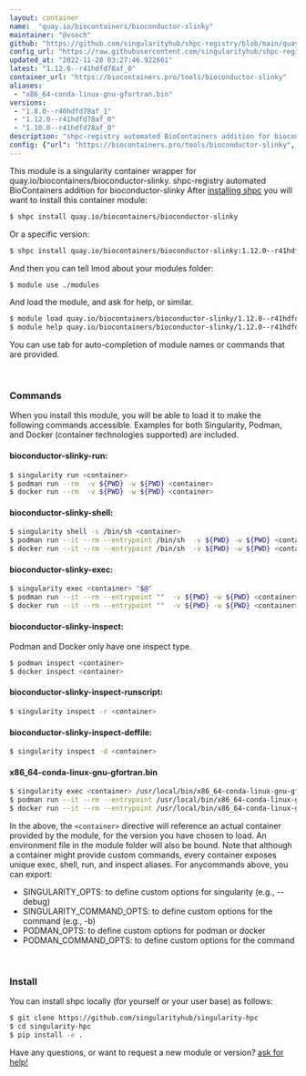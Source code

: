 ```yaml
---
layout: container
name:  "quay.io/biocontainers/bioconductor-slinky"
maintainer: "@vsoch"
github: "https://github.com/singularityhub/shpc-registry/blob/main/quay.io/biocontainers/bioconductor-slinky/container.yaml"
config_url: "https://raw.githubusercontent.com/singularityhub/shpc-registry/main/quay.io/biocontainers/bioconductor-slinky/container.yaml"
updated_at: "2022-11-28 03:27:46.922661"
latest: "1.12.0--r41hdfd78af_0"
container_url: "https://biocontainers.pro/tools/bioconductor-slinky"
aliases:
 - "x86_64-conda-linux-gnu-gfortran.bin"
versions:
 - "1.8.0--r40hdfd78af_1"
 - "1.12.0--r41hdfd78af_0"
 - "1.10.0--r41hdfd78af_0"
description: "shpc-registry automated BioContainers addition for bioconductor-slinky"
config: {"url": "https://biocontainers.pro/tools/bioconductor-slinky", "maintainer": "@vsoch", "description": "shpc-registry automated BioContainers addition for bioconductor-slinky", "latest": {"1.12.0--r41hdfd78af_0": "sha256:c1f03ed1c8e64617a2dcf618e0b93dfe792efc50f60e68a2ceaea209f0701de7"}, "tags": {"1.8.0--r40hdfd78af_1": "sha256:09dbad876106d9f28692f8b3a016f1f38fb0517daeaabb6d37c0e21d9bde36af", "1.12.0--r41hdfd78af_0": "sha256:c1f03ed1c8e64617a2dcf618e0b93dfe792efc50f60e68a2ceaea209f0701de7", "1.10.0--r41hdfd78af_0": "sha256:a4e2aa41fc558d334962e00ae39de9fda0fd337374141b855cd56cb3c396a8f3"}, "docker": "quay.io/biocontainers/bioconductor-slinky", "aliases": {"x86_64-conda-linux-gnu-gfortran.bin": "/usr/local/bin/x86_64-conda-linux-gnu-gfortran.bin"}}
---
```


This module is a singularity container wrapper for quay.io/biocontainers/bioconductor-slinky.
shpc-registry automated BioContainers addition for bioconductor-slinky
After [installing shpc](#install) you will want to install this container module:


```bash
$ shpc install quay.io/biocontainers/bioconductor-slinky
```

Or a specific version:

```bash
$ shpc install quay.io/biocontainers/bioconductor-slinky:1.12.0--r41hdfd78af_0
```

And then you can tell lmod about your modules folder:

```bash
$ module use ./modules
```

And load the module, and ask for help, or similar.

```bash
$ module load quay.io/biocontainers/bioconductor-slinky/1.12.0--r41hdfd78af_0
$ module help quay.io/biocontainers/bioconductor-slinky/1.12.0--r41hdfd78af_0
```

You can use tab for auto-completion of module names or commands that are provided.

<br>

### Commands

When you install this module, you will be able to load it to make the following commands accessible.
Examples for both Singularity, Podman, and Docker (container technologies supported) are included.

#### bioconductor-slinky-run:

```bash
$ singularity run <container>
$ podman run --rm  -v ${PWD} -w ${PWD} <container>
$ docker run --rm  -v ${PWD} -w ${PWD} <container>
```

#### bioconductor-slinky-shell:

```bash
$ singularity shell -s /bin/sh <container>
$ podman run --it --rm --entrypoint /bin/sh  -v ${PWD} -w ${PWD} <container>
$ docker run --it --rm --entrypoint /bin/sh  -v ${PWD} -w ${PWD} <container>
```

#### bioconductor-slinky-exec:

```bash
$ singularity exec <container> "$@"
$ podman run --it --rm --entrypoint ""  -v ${PWD} -w ${PWD} <container> "$@"
$ docker run --it --rm --entrypoint ""  -v ${PWD} -w ${PWD} <container> "$@"
```

#### bioconductor-slinky-inspect:

Podman and Docker only have one inspect type.

```bash
$ podman inspect <container>
$ docker inspect <container>
```

#### bioconductor-slinky-inspect-runscript:

```bash
$ singularity inspect -r <container>
```

#### bioconductor-slinky-inspect-deffile:

```bash
$ singularity inspect -d <container>
```


#### x86_64-conda-linux-gnu-gfortran.bin

```bash
$ singularity exec <container> /usr/local/bin/x86_64-conda-linux-gnu-gfortran.bin
$ podman run --it --rm --entrypoint /usr/local/bin/x86_64-conda-linux-gnu-gfortran.bin   -v ${PWD} -w ${PWD} <container> -c " $@"
$ docker run --it --rm --entrypoint /usr/local/bin/x86_64-conda-linux-gnu-gfortran.bin   -v ${PWD} -w ${PWD} <container> -c " $@"
```



In the above, the `<container>` directive will reference an actual container provided
by the module, for the version you have chosen to load. An environment file in the
module folder will also be bound. Note that although a container
might provide custom commands, every container exposes unique exec, shell, run, and
inspect aliases. For anycommands above, you can export:

 - SINGULARITY_OPTS: to define custom options for singularity (e.g., --debug)
 - SINGULARITY_COMMAND_OPTS: to define custom options for the command (e.g., -b)
 - PODMAN_OPTS: to define custom options for podman or docker
 - PODMAN_COMMAND_OPTS: to define custom options for the command

<br>

### Install

You can install shpc locally (for yourself or your user base) as follows:

```bash
$ git clone https://github.com/singularityhub/singularity-hpc
$ cd singularity-hpc
$ pip install -e .
```

Have any questions, or want to request a new module or version? [ask for help!](https://github.com/singularityhub/singularity-hpc/issues)